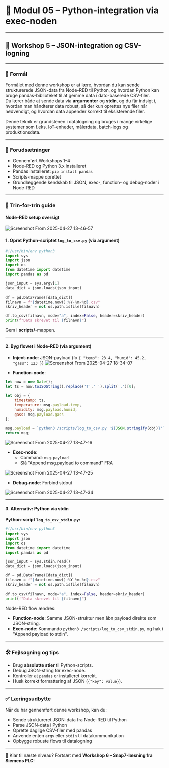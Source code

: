 # 🧹 Modul 05 – Python-integration via exec-noden

---

## 🌟 Workshop 5 – JSON-integration og CSV-logning

---

### 🌟 Formål

Formålet med denne workshop er at lære, hvordan du kan sende strukturerede JSON-data fra Node-RED til Python, og hvordan Python kan bruge pandas-biblioteket til at gemme data i dato-baserede CSV-filer.  
Du lærer både at sende data via **argumenter** og **stdin**, og du får indsigt i, hvordan man håndterer data robust, så der kun oprettes nye filer når nødvendigt, og hvordan data appender korrekt til eksisterende filer.

Denne teknik er grundstenen i datalogning og bruges i mange virkelige systemer som f.eks. IoT-enheder, målerdata, batch-logs og produktionsdata.

---

### 🧰 Forudsætninger

- Gennemført Workshops 1–4
- Node-RED og Python 3.x installeret
- Pandas installeret: `pip install pandas`
- Scripts-mappe oprettet
- Grundlæggende kendskab til JSON, exec-, function- og debug-noder i Node-RED

---

### 📝 Trin-for-trin guide


#### Node-RED setup oversigt
![Screenshot From 2025-04-27 13-46-57](https://github.com/user-attachments/assets/2504fe9c-ab05-480c-aa54-7e86cb6946a8)



#### 1. Opret Python-scriptet `log_to_csv.py` (via argument)

```python
#!/usr/bin/env python3
import sys
import json
import os
from datetime import datetime
import pandas as pd

json_input = sys.argv[1]
data_dict = json.loads(json_input)

df = pd.DataFrame([data_dict])
filnavn = f"{datetime.now():%Y-%m-%d}.csv"
skriv_header = not os.path.isfile(filnavn)

df.to_csv(filnavn, mode="a", index=False, header=skriv_header)
print(f"Data skrevet til {filnavn}")
```

Gem i **scripts/**-mappen.

---

#### 2. Byg flowet i Node-RED (via argument)

- **Inject-node**: JSON-payload (fx `{ "temp": 23.4, "humid": 45.2, "gass": 123 }`)
![Screenshot From 2025-04-27 18-34-07](https://github.com/user-attachments/assets/b1a46f83-5fd2-472e-88e5-df8848c3e42b)

- **Function-node**:
```javascript
let now = new Date();
let ts = now.toISOString().replace('T',' ').split('.')[0];

let obj = {
    timestamp: ts,
    temperature: msg.payload.temp,
    humidity: msg.payload.humid,
    gass: msg.payload.gass
};

msg.payload = `python3 /scripts/log_to_csv.py '${JSON.stringify(obj)}'`;
return msg;
```

![Screenshot From 2025-04-27 13-47-16](https://github.com/user-attachments/assets/60b2536c-1061-41d7-b269-00b08893e3bf)

- **Exec-node**:
  - Command: `msg.payload`
  - Slå "Append msg.payload to command" FRA

![Screenshot From 2025-04-27 13-47-25](https://github.com/user-attachments/assets/7039dfbc-afbb-4026-921f-2f978c071537)

- **Debug-node**: Forbind stdout

![Screenshot From 2025-04-27 13-47-34](https://github.com/user-attachments/assets/aa481524-0d30-465a-b68e-db5e7adcb49b)

---

#### 3. Alternativ: Python via stdin

**Python-script `log_to_csv_stdin.py`:**

```python
#!/usr/bin/env python3
import sys
import json
import os
from datetime import datetime
import pandas as pd

json_input = sys.stdin.read()
data_dict = json.loads(json_input)

df = pd.DataFrame([data_dict])
filnavn = f"{datetime.now():%Y-%m-%d}.csv"
skriv_header = not os.path.isfile(filnavn)

df.to_csv(filnavn, mode="a", index=False, header=skriv_header)
print(f"Data skrevet til {filnavn}")
```

Node-RED flow ændres:
- **Function-node**: Samme JSON-struktur men åbn payload direkte som JSON-string.
- **Exec-node**: Kommando `python3 /scripts/log_to_csv_stdin.py`, og hak i "Append payload to stdin".

---

### 🛠️ Fejlsøgning og tips

- Brug **absolutte stier** til Python-scripts.
- Debug JSON-string før exec-node.
- Kontrollér at `pandas` er installeret korrekt.
- Husk korrekt formattering af JSON (`{"key": value}`).

---

### ✅ Læringsudbytte

Når du har gennemført denne workshop, kan du:

- Sende struktureret JSON-data fra Node-RED til Python
- Parse JSON-data i Python
- Oprette daglige CSV-filer med pandas
- Anvende enten `argv` eller `stdin` til datakommunikation
- Opbygge robuste flows til datalogning

---

🔄 Klar til næste niveau? Fortsæt med **Workshop 6 – Snap7-læsning fra Siemens PLC**!

